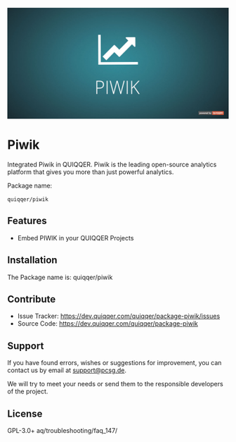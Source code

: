 ![QUIQQER Piwik](bin/images/Readme.jpg)

Piwik
========

Integrated Piwik in QUIQQER. 
Piwik is the leading open-source analytics platform that gives you more than just powerful analytics.


Package name:

    quiqqer/piwik


Features
--------

- Embed PIWIK in your QUIQQER Projects


Installation
------------

The Package name is: quiqqer/piwik


Contribute
----------

- Issue Tracker: https://dev.quiqqer.com/quiqqer/package-piwik/issues
- Source Code: https://dev.quiqqer.com/quiqqer/package-piwik


Support
-------

If you have found errors, wishes or suggestions for improvement,
you can contact us by email at support@pcsg.de.

We will try to meet your needs or send them to the responsible developers
of the project.


License
-------

GPL-3.0+
aq/troubleshooting/faq_147/
